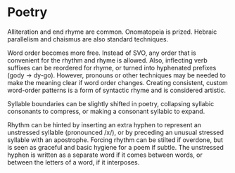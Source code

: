# Poetry
Alliteration and end rhyme are common. Onomatopeia is prized. Hebraic parallelism and chaismus are also standard techniques.

Word order becomes more free. Instead of SVO, any order that is convenient for the rhythm and rhyme is allowed. Also, inflecting verb suffixes can be reordered for rhyme, or turned into hyphenated prefixes (gody &rarr; dy-go). However, pronouns or other techniques may be needed to make the meaning clear if word order changes. Creating consistent, custom word-order patterns is a form of syntactic rhyme and is considered artistic.

Syllable boundaries can be slightly shifted in poetry, collapsing syllabic consonants to compress, or making a consonant syllabic to expand.

Rhythm can be hinted by inserting an extra hyphen to represent an unstressed syllable (pronounced /x/), or by preceding an unusual stressed syllable with an apostrophe. Forcing rhythm can be stilted if overdone, but is seen as graceful and basic hygiene for a poem if subtle. The unstressed hyphen is written as a separate word if it comes between words, or between the letters of a word, if it interposes.
